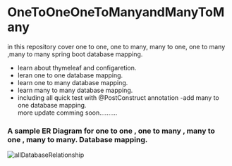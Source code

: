 # OneToOneOneToManyandManyToMany
in this repository cover one to one, one to many, many to one, one to many ,many to many spring boot database mapping.
- learn about thymeleaf and configaretion.
- leran one to one database mapping.
- learn one to many database mapping.
- learn many to many database mapping.
- including all quick test with  @PostConstruct annotation 
-add many to one database mapping.<br/>
more update comming soon..........

### A sample ER Diagram for   one to one , one to many , many to one ,  many to many. Database mapping.<br/>

![allDatabaseRelationship](https://user-images.githubusercontent.com/61331272/82706750-4b470c00-9c9c-11ea-8d77-14ea7bf706d6.png)
